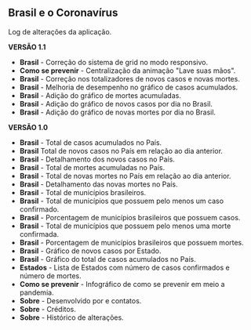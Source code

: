 ## **Brasil e o Coronavírus**

Log de alterações da aplicação.

**VERSÃO 1.1**
  - **Brasil** - Correção do sistema de grid no modo responsivo.
  - **Como se prevenir** -  Centralização da animação "Lave suas mãos".
  - **Brasil** -  Correção nos totalizadores de novos casos e novas mortes.
  - **Brasil** -  Melhoria de desempenho no gráfico de casos acumulados.
  - **Brasil** -  Adição do gráfico de mortes acumuladas.
  - **Brasil** -  Adição do gráfico de novos casos por dia no Brasil.
  - **Brasil** -  Adição do gráfico de novas mortes por dia no Brasil.

**VERSÃO 1.0**
 - **Brasil** - Total de casos acumulados no País.
 - **Brasil** Total de novos casos no País em relação ao dia anterior.
 - **Brasil** -  Detalhamento dos novos casos no País.
 -  **Brasil** - Total de mortes acumuladas no País.
 -  **Brasil** - Total de novas mortes no País em relação ao dia anterior.
 -  **Brasil** - Detalhamento das novas mortes no País.
 -  **Brasil** - Total de municípios brasileiros.
 -  **Brasil** - Total de municípios que possuem pelo menos um caso confirmado.
 -  **Brasil** - Porcentagem de municípios brasileiros que possuem casos.
 -  **Brasil** - Total de municípios que possuem pelo menos uma morte confirmada.
 -  **Brasil** - Porcentagem de municípios brasileiros que possuem mortes.
 -  **Brasil** - Gráfico de novos casos por Estado.
 -  **Brasil** - Gráfico do total de casos acumulados no País.
 -  **Estados** - Lista de Estados com número de casos confirmados e número de mortes.
 - **Como se prevenir** -  Infográfico de como se prevenir em meio a pandemia.
 -  **Sobre** - Desenvolvido por e contatos.
 -  **Sobre** - Créditos.
 -  **Sobre** - Histórico de alterações.
